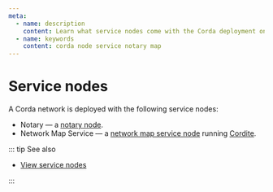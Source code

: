 ```yaml
---
meta:
  - name: description
    content: Learn what service nodes come with the Corda deployment on Chainstack.
  - name: keywords
    content: corda node service notary map
---
```


# Service nodes

A Corda network is deployed with the following service nodes:

* Notary — a [notary node](/blockchains/corda#notary-service).
* Network Map Service — a [network map service node](/blockchains/corda#network-map-service) running [Cordite](https://gitlab.com/cordite/network-map-service).

::: tip See also

* [View service nodes](/platform/view-service-nodes)

:::
